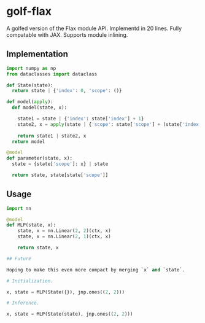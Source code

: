 # golf-flax

A golfed version of the Flax module API. Implementd in 20 lines. Fully compatable with JAX. Supports module inlining.

## Implementation

```python
import numpy as np
from dataclasses import dataclass

def State(state):
  return state | {'index': 0, 'scope': ()}

def model(apply):
  def model(state, x):

    state1 = state | {'index': state['index'] + 1}
    state2, x = apply(state | {'scope': state['scope'] + (state['index'],)}, x)
    
    return state1 | state2, x
  return model

@model
def parameter(state, x):
  state = {state['scope']: x} | state

  return state, state[state['scope']]
```

## Usage

```python
import nn

@model
def MLP(state, x):
    state, x = nn.Linear(2, 2)(ctx, x)
    state, x = nn.Linear(2, 1)(ctx, x)

    return state, x

## Future

Hoping to make this even more compact by merging `x` and `state`.

# Initialization.

x, state = MLP(State({}), jnp.ones((2, 2)))

# Inference.

x, state = MLP(State(state), jnp.ones((2, 2)))
```
